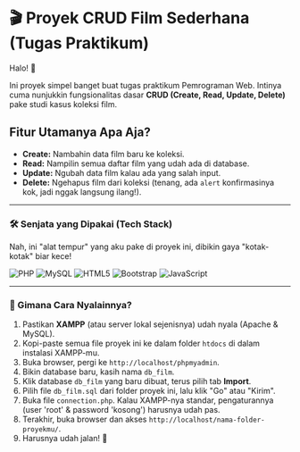 # 🎬 Proyek CRUD Film Sederhana (Tugas Praktikum)

Halo! 👋

Ini proyek simpel banget buat tugas praktikum Pemrograman Web. Intinya cuma nunjukkin fungsionalitas dasar **CRUD (Create, Read, Update, Delete)** pake studi kasus koleksi film.

## Fitur Utamanya Apa Aja?

* **Create:** Nambahin data film baru ke koleksi.
* **Read:** Nampilin semua daftar film yang udah ada di database.
* **Update:** Ngubah data film kalau ada yang salah input.
* **Delete:** Ngehapus film dari koleksi (tenang, ada `alert` konfirmasinya kok, jadi nggak langsung ilang!).

---

### 🛠️ Senjata yang Dipakai (Tech Stack)

Nah, ini "alat tempur" yang aku pake di proyek ini, dibikin gaya "kotak-kotak" biar kece!

![PHP](https://img.shields.io/badge/PHP-777BB4?style=for-the-badge&logo=php&logoColor=white)
![MySQL](https://img.shields.io/badge/MySQL-4479A1?style=for-the-badge&logo=mysql&logoColor=white)
![HTML5](https://img.shields.io/badge/HTML5-E34F26?style=for-the-badge&logo=html5&logoColor=white)
![Bootstrap](https://img.shields.io/badge/Bootstrap-7952B3?style=for-the-badge&logo=bootstrap&logoColor=white)
![JavaScript](https://img.shields.io/badge/JavaScript-F7DF1E?style=for-the-badge&logo=javascript&logoColor=black)

---

### 🚀 Gimana Cara Nyalainnya?

1.  Pastikan **XAMPP** (atau server lokal sejenisnya) udah nyala (Apache & MySQL).
2.  Kopi-paste semua file proyek ini ke dalam folder `htdocs` di dalam instalasi XAMPP-mu.
3.  Buka browser, pergi ke `http://localhost/phpmyadmin`.
4.  Bikin database baru, kasih nama `db_film`.
5.  Klik database `db_film` yang baru dibuat, terus pilih tab **Import**.
6.  Pilih file `db_film.sql` dari folder proyek ini, lalu klik "Go" atau "Kirim".
7.  Buka file `connection.php`. Kalau XAMPP-nya standar, pengaturannya (user 'root' & password 'kosong') harusnya udah pas.
8.  Terakhir, buka browser dan akses `http://localhost/nama-folder-proyekmu/`.
9.  Harusnya udah jalan! 🎉


